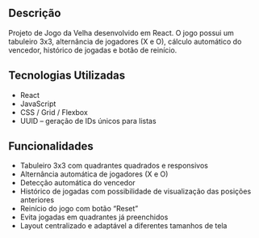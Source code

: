 
## Descrição

Projeto de Jogo da Velha desenvolvido em React. O jogo possui um tabuleiro 3x3, alternância de jogadores (X e O), cálculo automático do vencedor, histórico de jogadas e botão de reinício.  


## Tecnologias Utilizadas

- React
- JavaScript
- CSS / Grid / Flexbox
- UUID – geração de IDs únicos para listas 


## Funcionalidades

- Tabuleiro 3x3 com quadrantes quadrados e responsivos
- Alternância automática de jogadores (X e O)
- Detecção automática do vencedor
- Histórico de jogadas com possibilidade de visualização das posições anteriores
- Reinício do jogo com botão “Reset”
- Evita jogadas em quadrantes já preenchidos
- Layout centralizado e adaptável a diferentes tamanhos de tela